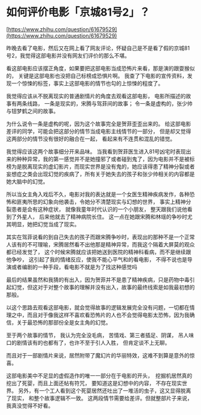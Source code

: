 # 如何评价电影「京城81号2」？

[https://www.zhihu.com/question/61679529](https://www.zhihu.com/question/61679529)

昨晚去看了电影，然后又在网上看了网友评论，怀疑自己是不是看了假的京城81号2，我觉得这部电影并没有网友们评价的那么不堪。　

看这部电影应该摆正角度，如果要把这部电影当成恐怖片来看，那是演的跟耍猴似的， 关键是这部电影也没把自己标榜成恐惧片啊。 我查了下电影的宣传资料，发现一个惊悚的标签，事实上这部电影的情节也勾的上惊悚的程度了。

我觉得应该从不脱离现实的普通剧情片的角度去观看这部电影， 电影所描述的故事有两条线路， 一条是现实的，宋腾与驾菲间的故事； 令一条是虚构的，张少帅与钮梦鹤之间的故事。

为什么说令一条是虚构的呢，因为这个故事完全是贺菲歪歪出来的。 给这部电影差评的同学，可能会把这部分的情节当成电影主线情节的一部分， 但是却又觉得这两部分的情节没有很好的融合在一起， 看起来有不连贯和混乱的错觉。

我觉得应该这两个故事细分开来品味。 当我看到贺菲医生进入81号凶宅时表现出来的种种异常，我的第一感觉并不是她撞邪了或者碰到鬼了，因为电影并不是被标榜为是脱离现实的虚幻影片，而现实世界是没有鬼的，她应该得患了精神分裂或者妄想症之类会出现幻觉的疾病了，所有关于她失去的孩子和张少帅相关的内容都是她大脑中的幻觉。

所以当女主角入戏后不久，电影对我的表达就是一个女医生精神疾病发作，各种恐怖和匪夷所思的幻象向他袭击，令她分不清楚现实与幻想的世界， 事实上精神分裂患者是会有这种症状， 就像我童年时代认识的一个小朋友， 整天跟我们说他看到了外星人， 后来他就去了精神病院长住。 这一点在她跟宋腾和林瑶的争吵时尤其明显，她把幻觉当成了现实。

其实在驾菲说看的到自己失去的孩子而跟宋腾争吵时，表现出的那种不是一个正常人该有的不可理喻，宋腾居然看不出他那是精神异常，而我这个隔着大屏莫的观众都已经发觉了， 这个时候宋腾就应该把她送到医院的精神科看病，而不是继续跟他争吵， 这引起了我的情绪反应，使我不能心平气和的看电影， 不得不说也是导演或者编剧的一种手段，看电影不就是为了找这种感觉吗

最后的结果虽然和我猜的有出入，因为贺菲并不是患了精神疾病，只是药物中毒引起幻觉，但这对于对整个故事的理解并没有出入，故事的最终线索是如我最初想的那般。　

以这个思路去观看这部电影，就会觉得故事的逻辑发展完全没有问题，一切都在情理之中，而且对于像我这样不喜欢看恐怖片的人也不会觉得电影太恐怖，因为我确信，关于最恐怖的那部份全是女主角的幻觉。

至于两个故事的情节， 我认为完全没毛病， 苦情戏、第三者插足、阴谋， 吊人味口的剧情该有的也都有了，也许不至于引人入胜， 但肯定谈不上无聊。 

而且对于一部剧情片来说，居然附带了魔幻片的华丽特效，这难不到算是意外的惊喜。　

这部电影美中不足显的虚假造作的唯一一部分在于电影的开头，　挖掘机居然真的挖出了死婴，而且上面还帖有符咒， 要知道这是幻想中的内容， 不存在现实世界。 另外，有一个工人看到这个死婴居然还吐出了一堆活的虫子，这又显得脱离了现实， 和整个故事逻辑不一致。 这两段情节需要给差评。但就整部片子来说，我真没觉得不好看。 